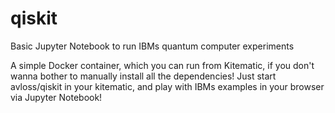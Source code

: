 # qiskit
Basic Jupyter Notebook to run IBMs quantum computer experiments

A simple Docker container, which you can run from Kitematic, if you don't wanna bother to manually install all the dependencies! Just start avloss/qiskit in your kitematic, and play with IBMs examples in your browser via Jupyter Notebook!
